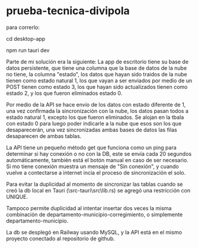 # prueba-tecnica-divipola

para correrlo:

cd desktop-app

npm run tauri dev


Parte de mi solución era la siguiente: La app de escritorio tiene su base de datos persistente, que tiene una columna que la base de datos de la nube no tiene, la columna "estado", los datos que hayan sido traidos de la nube tienen como estado natural 1, los que vayan a ser enviados por medio de un POST tienen como estado 3, los que hayan sido actualizados tienen como estado 2, y los que fueron eliminados estado 0.

Por medio de la API se hace envío de los datos con estado diferente de 1, una vez confirmada la sincronización con la nube, los datos pasan todos a estado natural 1, excepto los que fueron eliminados. Se alojan en la tbala con estado 0 para luego poder indicarle a la nube que esos son los que desaparecerán, una vez sincronizadas ambas bases de datos las filas desaparecen de ambas tablas.

La API tiene un pequeño método get que funciona como un ping para determinar si hay conexión o no con la DB, este se envía cada 20 segundos automáticamente, también está el botón manual en caso de ser necesario. Si mo tiene conexión muestra un mensaje de "Sin conexión", y cuando vuelve a contectarse a internet incia el proceso de sincronización el solo.

Para evitar la duplicidad al momento de sincronizar las tablas cuando se creó la db local en Tauri (\src-tauri\src\lib.rs) se agregó una restricción con UNIQUE.

Tampoco permite duplicidad al intentar insertar dos veces la misma combinación de departamento-municipio-corregimiento, o simplemente departamento-municipio.

La db se desplegó en Railway usando MySQL, y la API está en el mismo proyecto conectado al repositorio de github.